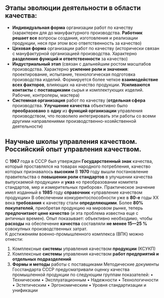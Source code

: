 ## Этапы эволюции деятельности в области качества: 
* **Индивидуальная форма** организации работ по качеству (характерен для до  мануфактурного  производства.  **Работник  решает  все**  вопросы  создания, 
изготовления и реализации продукции, неся при этом всю ответственность за 
качество) 
*  **Цеховая  форма**  организации  работ  по  качеству  (исторически  связан  с 
мануфактурной организацией производства. Характерно **разделение функций и 
ответственности** за качество) 
*  **Индустриальный  этап**  (связан  с  дальнейшим  ростом  масштабов 
производства.  Характерно  **усиление  роли  и  значения**:  проектирование, 
испытание,  технологическая  подготовка  производства  изделий.  Формируется 
более четкое **взаимодействие всех факторов**, влияющих на качество продукции. 
**Усиливаются  контакты**  с  **поставщиками**  сырья  и  комплектующих  изделий. 
Рабочие, контролеры, мастера) 
*  **Системная  организация**  работ  по  качеству  (**отдельная  сфера** 
производства. **Улучшение качества** объективно было **преобразовано** в **одну** из 
**функций организации** управления производством, что позволило интегрировать 
эти работы со всеми другими направлениями производственно-хозяйственной 
деятельности)

## Научные школы управления качеством. Российский опыт управления качеством. 
С **1967** года в СССР был утвержден **Государственный знак** качества, который 
проставлялся  на  товарах  народного  потребления,  качество  которых 
признавалось **высоким** 
В **1970** году вышли постановление правительства о **повышении роли стандартов** 
в улучшении качества выпускаемой продукции» и **указ** «о преобразовании 
комитета стандартов, мер и измерительных приборов». 
Практическое  значение  имел  изданный  в  **1985**  году  **справочник**  «управление 
качеством продукции» 
В обеспечении конкурентоспособности уже в **80-е** годы XX века **требования** к 
качеству стали **определяющими**. Более **80% покупателей**, приобретая продукцию 
на мировом рынке, теперь **предпочитают цене качество** (и эта проблема известна 
еще  с  античных  времен).  Опыт  показывает:  объективно  необходимо,  чтобы 
**расходы**  на обеспечение  **качества**  составляли  **не  менее 15—25  %**  совокупных 
производственных затрат.
<br> К достижениям военно-промышленного комплекса (ВПК) можно отнести: 
1.  Комплексные **системы** управления качеством **продукции** (КСУКП) 
2.  Комплексные  **системы**  управления  качеством  **работ  предприятий  и 
отдельных подразделений** 
3.  **Формы и методы** работы с поставщиками 
Методические документы Госстандарта СССР предусматривали оценку качества 
промышленной продукции по следующим группам показателей: 
•  Техническим 
•  Эксплуатационным 
•  Надежности 
•  Технологичности 
•  Эстетическим 
•  Эргономическим 
•  Уровня стандартизации и унификации
